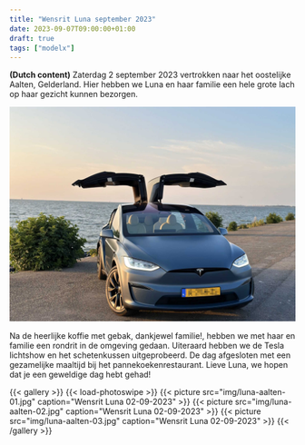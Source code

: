 ```yaml
---
title: "Wensrit Luna september 2023"
date: 2023-09-07T09:00:00+01:00
draft: true
tags: ["modelx"]
---
```


**(Dutch content)** Zaterdag 2 september 2023 vertrokken naar het oostelijke Aalten, Gelderland. Hier hebben we Luna en haar familie een hele grote lach op haar gezicht kunnen bezorgen. 

![image](img/title.jpg)

Na de heerlijke koffie met gebak, dankjewel familie!, hebben we met haar en familie een rondrit in de omgeving gedaan. Uiteraard hebben we de Tesla lichtshow en het schetenkussen uitgeprobeerd. De dag afgesloten met een gezamelijke maaltijd bij het pannekoekenrestaurant. Lieve Luna, we hopen dat je een geweldige dag hebt gehad!

{{< gallery >}} {{< load-photoswipe >}}
{{< picture src="img/luna-aalten-01.jpg" caption="Wensrit Luna 02-09-2023" >}}
{{< picture src="img/luna-aalten-02.jpg" caption="Wensrit Luna 02-09-2023" >}}
{{< picture src="img/luna-aalten-03.jpg" caption="Wensrit Luna 02-09-2023" >}}
{{< /gallery >}}
